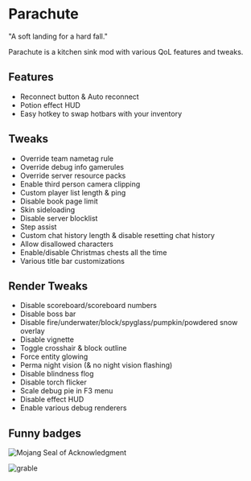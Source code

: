 # Parachute

"A soft landing for a hard fall."

Parachute is a kitchen sink mod with various QoL features and tweaks.

## Features

- Reconnect button & Auto reconnect
- Potion effect HUD
- Easy hotkey to swap hotbars with your inventory

## Tweaks

- Override team nametag rule
- Override debug info gamerules
- Override server resource packs
- Enable third person camera clipping
- Custom player list length & ping
- Disable book page limit
- Skin sideloading
- Disable server blocklist
- Step assist
- Custom chat history length & disable resetting chat history
- Allow disallowed characters
- Enable/disable Christmas chests all the time
- Various title bar customizations

## Render Tweaks

- Disable scoreboard/scoreboard numbers
- Disable boss bar
- Disable fire/underwater/block/spyglass/pumpkin/powdered snow overlay
- Disable vignette
- Toggle crosshair & block outline
- Force entity glowing
- Perma night vision (& no night vision flashing)
- Disable blindness flog
- Disable torch flicker
- Scale debug pie in F3 menu
- Disable effect HUD
- Enable various debug renderers

## Funny badges

![Mojang Seal of Acknowledgment](https://clong.biz/i/3543slpv.png)

![grable](https://namazu.photos/i/yydrfpit.png)
